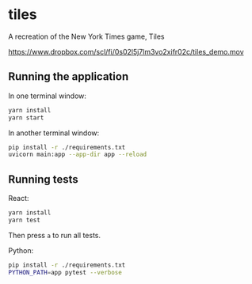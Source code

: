# tiles

A recreation of the New York Times game, Tiles

https://www.dropbox.com/scl/fi/0s02l5j7lm3vo2xifr02c/tiles_demo.mov

## Running the application

In one terminal window:

```bash
yarn install
yarn start
```

In another terminal window:

```bash
pip install -r ./requirements.txt
uvicorn main:app --app-dir app --reload
```

## Running tests

React:

```bash
yarn install
yarn test
```

Then press `a` to run all tests.

Python:

```bash
pip install -r ./requirements.txt
PYTHON_PATH=app pytest --verbose
```
